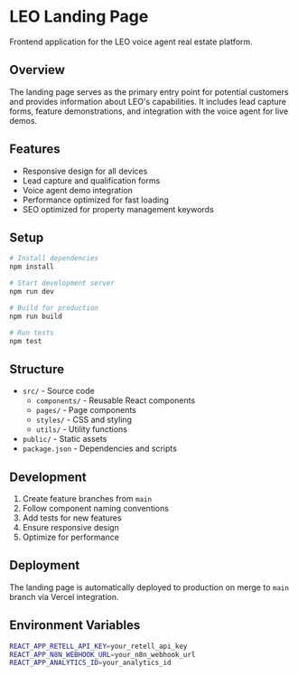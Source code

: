 # LEO Landing Page

Frontend application for the LEO voice agent real estate platform.

## Overview

The landing page serves as the primary entry point for potential customers and provides information about LEO's capabilities. It includes lead capture forms, feature demonstrations, and integration with the voice agent for live demos.

## Features

- Responsive design for all devices
- Lead capture and qualification forms
- Voice agent demo integration
- Performance optimized for fast loading
- SEO optimized for property management keywords

## Setup

```bash
# Install dependencies
npm install

# Start development server
npm run dev

# Build for production
npm run build

# Run tests
npm test
```

## Structure

- `src/` - Source code
  - `components/` - Reusable React components
  - `pages/` - Page components
  - `styles/` - CSS and styling
  - `utils/` - Utility functions
- `public/` - Static assets
- `package.json` - Dependencies and scripts

## Development

1. Create feature branches from `main`
2. Follow component naming conventions
3. Add tests for new features
4. Ensure responsive design
5. Optimize for performance

## Deployment

The landing page is automatically deployed to production on merge to `main` branch via Vercel integration.

## Environment Variables

```bash
REACT_APP_RETELL_API_KEY=your_retell_api_key
REACT_APP_N8N_WEBHOOK_URL=your_n8n_webhook_url
REACT_APP_ANALYTICS_ID=your_analytics_id
```